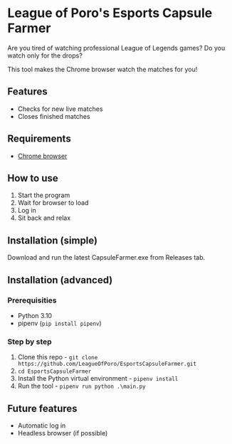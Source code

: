 # League of Poro's Esports Capsule Farmer

Are you tired of watching professional League of Legends games? Do you watch only for the drops?

This tool makes the Chrome browser watch the matches for you!

## Features
- Checks for new live matches
- Closes finished matches

## Requirements
- [Chrome browser](https://www.google.com/chrome/)

## How to use
1. Start the program
2. Wait for browser to load
3. Log in
4. Sit back and relax

## Installation (simple)
Download and run the latest CapsuleFarmer.exe from Releases tab.

## Installation (advanced)

### Prerequisities
- Python 3.10
- pipenv (`pip install pipenv`)

### Step by step
1. Clone this repo - `git clone https://github.com/LeagueOfPoro/EsportsCapsuleFarmer.git`
2. `cd EsportsCapsuleFarmer`
3. Install the Python virtual environment - `pipenv install`
4. Run the tool - `pipenv run python .\main.py`

## Future features
- Automatic log in
- Headless browser (if possible)
